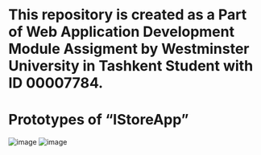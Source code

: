 # This repository is created as a Part of Web Application Development Module Assigment by Westminster University in Tashkent Student with ID 00007784.

# Prototypes of “IStoreApp”
![image](https://user-images.githubusercontent.com/58387873/115444142-a3c8b580-a22d-11eb-9efa-b8b87bc890b6.png)
![image](https://user-images.githubusercontent.com/58387873/115444170-af1be100-a22d-11eb-96c0-5b3610773877.png)

